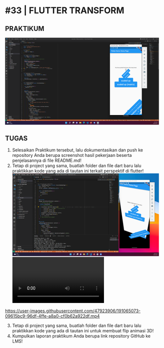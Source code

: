 # #33 | FLUTTER TRANSFORM

## PRAKTIKUM

![Hasil Praktikum](./images/01.png)

## TUGAS

1. Selesaikan Praktikum tersebut, lalu dokumentasikan dan push ke repository Anda berupa screenshot hasil pekerjaan beserta penjelasannya di file README.md!
2. Tetap di project yang sama, buatlah folder dan file dart baru lalu praktikkan kode yang ada di tautan ini terkait perspektif di flutter!
![Hasil Tugas 2](./images/02.png)
![Hasil Tugas 2](./images/03.mp4)


https://user-images.githubusercontent.com/47923906/191065073-09615bc9-96df-4ffe-a8a0-cf0b62a922df.mp4




3. Tetap di project yang sama, buatlah folder dan file dart baru lalu praktikkan kode yang ada di tautan ini untuk membuat flip animasi 3D!
4. Kumpulkan laporan praktikum Anda berupa link repository GitHub ke LMS!


